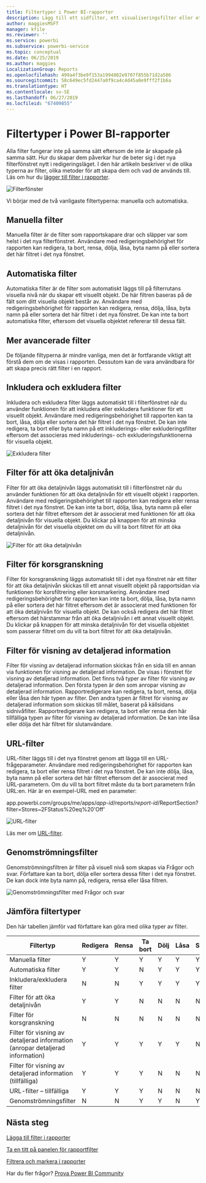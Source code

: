 ```yaml
---
title: Filtertyper i Power BI-rapporter
description: Lägg till ett sidfilter, ett visualiseringsfilter eller ett rapportfilter till en rapport i Power BI
author: maggiesMSFT
manager: kfile
ms.reviewer: ''
ms.service: powerbi
ms.subservice: powerbi-service
ms.topic: conceptual
ms.date: 06/25/2019
ms.author: maggies
LocalizationGroup: Reports
ms.openlocfilehash: 499a4f3be9f153a1994802e9707f855b71d2a506
ms.sourcegitcommit: 58c649ec5fd2447a0f9ca4c4d45a0e9fff2f1b6a
ms.translationtype: HT
ms.contentlocale: sv-SE
ms.lasthandoff: 06/27/2019
ms.locfileid: "67409855"
---
```

# <a name="types-of-filters-in-power-bi-reports"></a>Filtertyper i Power BI-rapporter

Alla filter fungerar inte på samma sätt eftersom de inte är skapade på samma sätt. Hur du skapar dem påverkar hur de beter sig i det nya filterfönstret nytt i redigeringsläget. I den här artikeln beskriver vi de olika typerna av filter, olika metoder för att skapa dem och vad de används till. Läs om hur du [lägger till filter i rapporter](power-bi-report-add-filter.md). 

![Filterfönster](media/power-bi-report-filter-types/power-bi-filter-pane.png)

Vi börjar med de två vanligaste filtertyperna: manuella och automatiska.

## <a name="manual-filters"></a>Manuella filter 

Manuella filter är de filter som rapportskapare drar och släpper var som helst i det nya filterfönstret. Användare med redigeringsbehörighet för rapporten kan redigera, ta bort, rensa, dölja, låsa, byta namn på eller sortera det här filtret i det nya fönstret.

## <a name="automatic-filters"></a>Automatiska filter 

Automatiska filter är de filter som automatiskt läggs till på filterrutans visuella nivå när du skapar ett visuellt objekt. De här filtren baseras på de fält som ditt visuella objekt består av. Användare med redigeringsbehörighet för rapporten kan redigera, rensa, dölja, låsa, byta namn på eller sortera det här filtret i det nya fönstret. De kan inte ta bort automatiska filter, eftersom det visuella objektet refererar till dessa fält.

## <a name="more-advanced-filters"></a>Mer avancerade filter

De följande filtyperna är mindre vanliga, men det är fortfarande viktigt att förstå dem om de visas i rapporten. Dessutom kan de vara användbara för att skapa precis rätt filter i en rapport.

## <a name="include-and-exclude-filters"></a>Inkludera och exkludera filter

Inkludera och exkludera filter läggs automatiskt till i filterfönstret när du använder funktionen för att inkludera eller exkludera funktioner för ett visuellt objekt. Användare med redigeringsbehörighet till rapporten kan ta bort, låsa, dölja eller sortera det här filtret i det nya fönstret. De kan inte redigera, ta bort eller byta namn på ett inkluderings- eller exkluderingsfilter eftersom det associeras med inkluderings- och exkluderingsfunktionerna för visuella objekt.

![Exkludera filter](media/power-bi-report-filter-types/power-bi-filters-exclude.png)

## <a name="drill-down-filters"></a>Filter för att öka detaljnivån

Filter för att öka detaljnivån läggs automatiskt till i filterfönstret när du använder funktionen för att öka detaljnivån för ett visuellt objekt i rapporten. Användare med redigeringsbehörighet till rapporten kan redigera eller rensa filtret i det nya fönstret. De kan inte ta bort, dölja, låsa, byta namn på eller sortera det här filtret eftersom det är associerat med funktionen för att öka detaljnivån för visuella objekt. Du klickar på knappen för att minska detaljnivån för det visuella objektet om du vill ta bort filtret för att öka detaljnivån.

![Filter för att öka detaljnivån](media/power-bi-report-filter-types/power-bi-filters-drill-down.png)

## <a name="cross-drill-filters"></a>Filter för korsgranskning

Filter för korsgranskning läggs automatiskt till i det nya fönstret när ett filter för att öka detaljnivån skickas till ett annat visuellt objekt på rapportsidan via funktionen för korsfiltrering eller korsmarkering. Användare med redigeringsbehörighet för rapporten kan inte ta bort, dölja, låsa, byta namn på eller sortera det här filtret eftersom det är associerat med funktionen för att öka detaljnivån för visuella objekt. De kan också redigera det här filtret eftersom det härstammar från att öka detaljnivån i ett annat visuellt objekt. Du klickar på knappen för att minska detaljnivån för det visuella objektet som passerar filtret om du vill ta bort filtret för att öka detaljnivån.

## <a name="drillthrough-filters"></a>Filter för visning av detaljerad information

Filter för visning av detaljerad information skickas från en sida till en annan via funktionen för visning av detaljerad information. De visas i fönstret för visning av detaljerad information. Det finns två typer av filter för visning av detaljerad information. Den första typen är den som anropar visning av detaljerad information. Rapportredigerare kan redigera, ta bort, rensa, dölja eller låsa den här typen av filter. Den andra typen är filtret för visning av detaljerad information som skickas till målet, baserat på källsidans sidnivåfilter. Rapportredigerare kan redigera, ta bort eller rensa den här tillfälliga typen av filter för visning av detaljerad information. De kan inte låsa eller dölja det här filtret för slutanvändare.

## <a name="url-filters"></a>URL-filter

URL-filter läggs till i det nya fönstret genom att lägga till en URL-frågeparameter. Användare med redigeringsbehörighet för rapporten kan redigera, ta bort eller rensa filtret i det nya fönstret. De kan inte dölja, låsa, byta namn på eller sortera det här filtret eftersom det är associerat med URL-parametern. Om du vill ta bort filtret måste du ta bort parametern från URL:en. Här är en exempel-URL med en parameter:

app.powerbi.com/groups/me/apps/*app-id*/reports/*report-id*/ReportSection?filter=Stores~2FStatus%20eq%20'Off'

![URL-filter](media/power-bi-report-filter-types/power-bi-filter-url.png)

Läs mer om [URL-filter](service-url-filters.md).

## <a name="pass-through-filters"></a>Genomströmningsfilter

Genomströmningsfiltren är filter på visuell nivå som skapas via Frågor och svar. Författare kan ta bort, dölja eller sortera dessa filter i det nya fönstret. De kan dock inte byta namn på, redigera, rensa eller låsa filtren.

![Genomströmningsfilter med Frågor och svar](media/power-bi-report-filter-types/power-bi-filters-qna.png)

## <a name="comparing-filter-types"></a>Jämföra filtertyper

Den här tabellen jämför vad författare kan göra med olika typer av filter.

| Filtertyp | Redigera | Rensa | Ta bort | Dölj | Låsa | Sortera | Byt namn |
|----|----|----|----|----|----|----|----|
| Manuella filter | Y | Y | Y | Y | Y | Y | Y |
| Automatiska filter | Y | Y | N | Y | Y | Y | Y |
| Inkludera/exkludera filter | N | N | Y | Y | Y | Y | N |
| Filter för att öka detaljnivån | Y | Y | N | N | N | N | N |
| Filter för korsgranskning | N | N | N | N | N | N | N |
| Filter för visning av detaljerad information (anropar detaljerad information) | Y | Y | Y | Y | Y | N | N |
| Filter för visning av detaljerad information (tillfälliga) | Y | Y | Y | N | N | N | N |
| URL-filter – tillfälliga | Y | Y | Y | N | N | N | N |
| Genomströmningsfilter | N | N | Y | Y | N | Y | N |



## <a name="next-steps"></a>Nästa steg

[Lägga till filter i rapporter](power-bi-report-add-filter.md)

[Ta en titt på panelen för rapportfilter](consumer/end-user-report-filter.md)

[Filtrera och markera i rapporter](power-bi-reports-filters-and-highlighting.md)

Har du fler frågor? [Prova Power BI Community](http://community.powerbi.com/)

